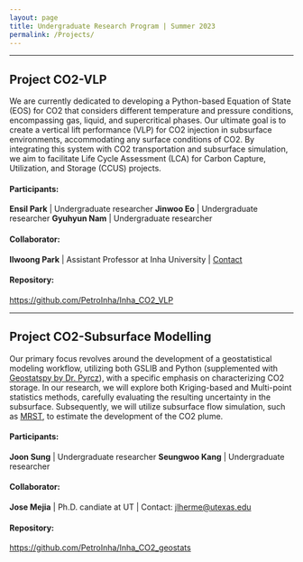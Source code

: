 ```yaml
---
layout: page
title: Undergraduate Research Program | Summer 2023
permalink: /Projects/
---
```


---------------------------
## Project CO2-VLP
We are currently dedicated to developing a Python-based Equation of State (EOS) for CO2 that considers different temperature and pressure conditions, encompassing gas, liquid, and supercritical phases. Our ultimate goal is to create a vertical lift performance (VLP) for CO2 injection in subsurface environments, accommodating any surface conditions of CO2. By integrating this system with CO2 transportation and subsurface simulation, we aim to facilitate Life Cycle Assessment (LCA) for Carbon Capture, Utilization, and Storage (CCUS) projects.

#### Participants: 
**Ensil Park** | Undergraduate researcher 
**Jinwoo Eo** | Undergraduate researcher 
**Gyuhyun Nam** | Undergraduate researcher 

#### Collaborator: 
**Ilwoong Park** | Assistant Professor at Inha University | [Contact](https://iwpark.creatorlink.net/) 

#### Repository:
https://github.com/PetroInha/Inha_CO2_VLP


---------------------------
## Project CO2-Subsurface Modelling
Our primary focus revolves around the development of a geostatistical modeling workflow, utilizing both GSLIB and Python (supplemented with [Geostatspy by Dr. Pyrcz](https://github.com/GeostatsGuy/GeostatsPy)), with a specific emphasis on characterizing CO2 storage. In our research, we will explore both Kriging-based and Multi-point statistics methods, carefully evaluating the resulting uncertainty in the subsurface. Subsequently, we will utilize subsurface flow simulation, such as [MRST](https://www.sintef.no/projectweb/mrst/), to estimate the development of the CO2 plume.

#### Participants: 
**Joon Sung** | Undergraduate researcher
**Seungwoo Kang** | Undergraduate researcher

#### Collaborator: 
**Jose Mejia** | Ph.D. candiate at UT | Contact: jlherme@utexas.edu 
#### Repository:
https://github.com/PetroInha/Inha_CO2_geostats